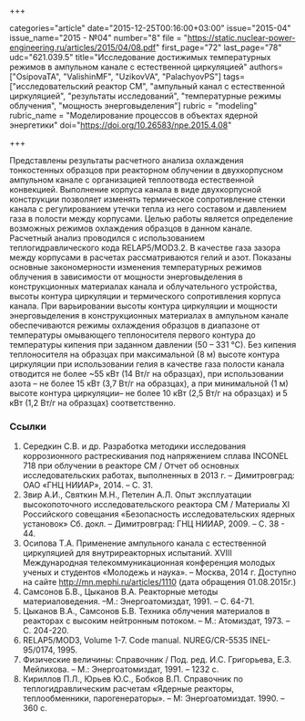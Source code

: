 +++

categories="article"
date="2015-12-25T00:16:00+03:00"
issue="2015-04"
issue_name="2015 - №04"
number="8"
file = "https://static.nuclear-power-engineering.ru/articles/2015/04/08.pdf"
first_page="72"
last_page="78"
udc="621.039.5"
title="Исследование достижимых температурных режимов в ампульном канале с естественной циркуляцией"
authors=["OsipovaTA", "ValishinMF", "UzikovVA", "PalachyovPS"]
tags=["исследовательский реактор СМ", "ампульный канал с естественной циркуляцией", "результаты исследований", "температурные режимы облучения", "мощность энерговыделения"]
rubric = "modeling"
rubric_name = "Моделирование процессов в объектах ядерной энергетики"
doi="https://doi.org/10.26583/npe.2015.4.08"

+++

Представлены результаты расчетного анализа охлаждения тонкостенных образцов при реакторном облучении в двухкорпусном ампульном канале с организацией теплоотвода естественной конвекцией. Выполнение корпуса канала в виде двухкорпусной конструкции позволяет изменять термическое сопротивление стенки канала с регулированием утечки тепла из него составом и давлением газа в полости между корпусами. Целью работы является определение возможных режимов охлаждения образцов в данном канале. Расчетный анализ проводился с использованием теплогидравлического кода RELAP5/MOD3.2. В качестве газа зазора между корпусами в расчетах рассматриваются гелий и азот. Показаны основные закономерности изменения температурных режимов облучения в зависимости от мощности энерговыделения в конструкционных материалах канала и облучательного устройства, высоты контура циркуляции и термического сопротивления корпуса канала. При варьировании высоты контура циркуляции и мощности энерговыделения в конструкционных материалах в ампульном канале обеспечиваются режимы охлаждения образцов в диапазоне от температуры омывающего теплоносителя первого контура до температуры кипения при заданном давлении (50 – 331 °С). Без кипения теплоносителя на образцах при максимальной (8 м) высоте контура циркуляции при использовании гелия в качестве газа полости канала отводится не более ~55 кВт (14 Вт/г на образцах), при использовании азота – не более 15 кВт (3,7 Вт/г на образцах), а при минимальной (1 м) высоте контура циркуляции– не более 10 кВт (2,5 Вт/г на образцах) и 5 кВт (1,2 Вт/г на образцах) соответственно.

### Ссылки

1. Середкин С.В. и др. Разработка методики исследования коррозионного растрескивания под напряжением сплава INCONEL 718 при облучении в реакторе СМ / Отчет об основных исследовательских работах, выполненных в 2013 г. – Димитровград: ОАО «ГНЦ НИИАР», 2014. – С. 31.
2. Звир А.И., Святкин М.Н., Петелин А.Л. Опыт эксплуатации высокопоточного исследовательского реактора СМ / Материалы XI Российского совещания «Безопасность исследовательских ядерных установок» Сб. докл. – Димитровград: ГНЦ НИИАР, 2009. – С. 38 - 44.
3. Осипова Т.А. Применение ампульного канала с естественной циркуляцией для внутриреакторных испытаний. XVIII Международная телекоммуникационная конференция молодых ученых и студентов «Молодежь и наука». – Москва, 2014 г. Доступно на сайте http://mn.mephi.ru/articles/1110 (дата обращения 01.08.2015г.)
4. Самсонов Б.В., Цыканов В.А. Реакторные методы материаловедения. –М.: Энергоатомиздат, 1991. – С. 64-71.
5. Цыканов В.А., Самсонов Б.В. Техника облучения материалов в реакторах с высоким нейтронным потоком. – М.: Атомиздат, 1973. – С. 204-220.
6. RELAP5/MOD3, Volume 1-7. Code manual. NUREG/CR-5535 INEL-95/0174, 1995.
7. Физические величины: Справочник / Под. ред. И.С. Григорьева, Е.З. Мейлихова. – М.: Энергоатомиздат, 1991. – 1232 с.
8. Кириллов П.Л., Юрьев Ю.С., Бобков В.П. Справочник по теплогидравлическим расчетам «Ядерные реакторы, теплообменники, парогенераторы». – М: Энергоатомиздат. 1990. – 360 c.